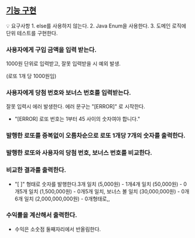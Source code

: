 ## **[기능 구현](https://vecherish.tistory.com/21#%EA%B8%B0%EB%8A%A5%20%EA%B5%AC%ED%98%84-1)**

<aside>
💡 요구사항
1. else를 사용하지 않는다.
2. Java Enum을 사용한다.
3. 도메인 로직에 단위 테스트를 구현한다.
</aside>

### 사용자에게 구입 금액을 입력 받는다.

1000원 단위로 입력받고, 잘못 입력받을 시 예외 발생.

(로또 1개 당 1000원임)

### 사용자에게 당첨 번호와 보너스 번호를 입력받는다.

잘못 입력시 에러 발생한다. 에러 문구는 "[ERROR]" 로 시작한다.

- "[ERROR] 로또 번호는 1부터 45 사이의 숫자여야 합니다."

### 발행한 로또를 중복없이 오름차순으로 로또 1개당 7개의 숫자를 출력한다.

### 발행한 로또와 사용자의 당첨 번호, 보너스 번호를 비교한다.

### 비교한 결과를 출력한다.

- "[ ]" 형태로 숫자를 발행한다.3개 일치 (5,000원) - 1개4개 일치 (50,000원) - 0개5개 일치 (1,500,000원) - 0개5개 일치, 보너스 볼 일치 (30,000,000원) - 0개6개 일치 (2,000,000,000원) - 0개형태로,,

### **수익률을 계산해서 출력한다.**

- 수익은 소숫점 둘째자리에서 반올림한다.